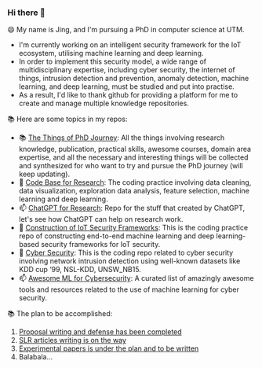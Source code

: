 ### Hi there 👋


😄 My name is Jing, and I'm pursuing a PhD in computer science at UTM.
- I'm currently working on an intelligent security framework for the IoT ecosystem, utilising machine learning and deep learning. 
- In order to implement this security model, a wide range of multidisciplinary expertise, including cyber security, the internet of things, intrusion detection and prevention, anomaly detection, machine learning, and deep learning, must be studied and put into practise.
- As a result, I'd like to thank github for providing a platform for me to create and manage multiple knowledge repositories. 

📚 Here are some topics in my repos:

- 📚 [The Things of PhD Journey](https://github.com/goldboy225/PhD-Journey): All the things involving research knowledge, publication, practical skills, awesome courses, domain area expertise, and all the necessary and interesting things will be collected and synthesized for who want to try and pursue the PhD journey (will keep updating).
- 🔭 [Code Base for Research](https://github.com/goldboy225/Code-Base-for-Research): The coding practice involving data cleaning, data visualization, exploration data analysis, feature selection, machine learning and deep learning.
- 📫 [ChatGPT for Research](https://github.com/goldboy225/ChatGPT-for-Research): Repo for the stuff that created by ChatGPT, let's see how ChatGPT can help on research work.
- 🌱 [Construction of IoT Security Frameworks](https://github.com/goldboy225/Intelligent-IoT-Security-Frameworks): This is the coding practice repo of constructing end-to-end machine learning and deep learning-based security frameworks for IoT security.
- 👯 [Cyber Security](https://github.com/goldboy225/cyber-security): This is the coding repo related to cyber security involving network intrusion detection using well-known datasets like KDD cup ‘99, NSL-KDD, UNSW_NB15.
- 📫 [Awesome ML for Cybersecurity](https://github.com/goldboy225/awesome-ml-for-cybersecurity): A curated list of amazingly awesome tools and resources related to the use of machine learning for cyber security.

📚 The plan to be accomplished:
1. [Proposal writing and defense has been completed](https://drive.google.com/drive/u/1/folders/1htEHWofGPdG0_bB_OxUMkcLycj0pf5DZ)
2. [SLR articles writing is on the way](https://github.com/users/drshahizan/projects/1/views/2)
3. [Experimental papers is under the plan and to be written](https://github.com/users/drshahizan/projects/1/views/1)
4. Balabala...


